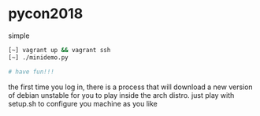 # pycon2018

simple

```bash
[~] vagrant up && vagrant ssh
[~] ./minidemo.py

# have fun!!!
```

the first time you log in, there is a process that will download a new version of debian unstable for you to play inside the arch distro. just play with setup.sh to configure you machine as you like
